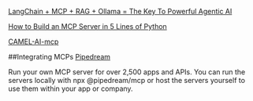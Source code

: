[LangChain + MCP + RAG + Ollama = The Key To Powerful Agentic AI](https://gaodalie.substack.com/p/langchain-mcp-rag-ollama-the-key)

[How to Build an MCP Server in 5 Lines of Python](https://huggingface.co/blog/gradio-mcp)

[CAMEL-AI-mcp](https://www.camel-ai.org/blogs/camel-ai-agent-mcp-integration)


##Integrating MCPs
[Pipedream](https://mcp.pipedream.com/developers)

Run your own MCP server for over 2,500 apps and APIs. You can run the servers locally with npx @pipedream/mcp or host the servers yourself to use them within your app or company.
